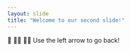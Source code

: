 ```yaml
---
layout: slide
title: "Welcome to our second slide!"
---
```

:wrestling: :men_wrestling: :women_wrestling:
Use the left arrow to go back!
